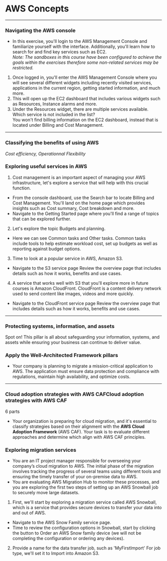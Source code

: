 # AWS Concepts
---
### Navigating the AWS console
* In this exercise, you'll login to the AWS Management Console and familiarize yourself with the interface. Additionally, you'll learn how to search for and find key services such as EC2.    
*Note: The sandboxes in this course have been configured to achieve the goals within the exercises therefore some non-related services may be restricted.*
1. Once logged in, you'll enter the AWS Management Console where you will see several different widgets including recently visited services, applications in the current region, getting started information, and much more.
2. This will open up the EC2 dashboard that includes various widgets such as Resources, Instance alarms and more.
3. Under the Resources widget, there are multiple services available. Which service is not included in the list?    
    You won't find billing information on the EC2 dashboard, instead that is located under Billing and Cost Management.
---
### Classifying the benefits of using AWS
*Cost efficiency, Operationnal Flexibility*
   
### Exploring useful services in AWS
1. Cost management is an important aspect of managing your AWS infrastructure, let's explore a service that will help with this crucial function.
* From the console dashboard, use the Search bar to locate Billing and Cost Management. You'll land on the home page which provides insights such as Cost summary, Cost breakdown and more.
* Navigate to the Getting Started page where you'll find a range of topics that can be explored further.

2. Let's explore the topic Budgets and planning.
* Here we can see Common tasks and Other tasks. Common tasks include tools to help estimate workload cost, set up budgets as well as reporting against budget options.

3. Time to look at a popular service in AWS, Amazon S3.
* Navigate to the S3 service page  Review the overview page that includes details such as how it works, benefits and use cases.

4. A service that works well with S3 that you'll explore more in future courses is Amazon CloudFront. CloudFront is a content delivery network used to send content like images, videos and more quickly.
* Navigate to the CloudFront service page Review the overview page that includes details such as how it works, benefits and use cases.
---
### Protecting systems, information, and assets
Spot on! This pillar is all about safeguarding your information, systems, and assets while ensuring your business can continue to deliver value.

### Apply the Well-Architected Framework pillars
* Your company is planning to migrate a mission-critical application to AWS. The application must ensure data protection and compliance with regulations, maintain high availability, and optimize costs.
---
### Cloud adoption strategies with AWS CAFCloud adoption strategies with AWS CAF
6 parts   
* Your organization is preparing for cloud migration, and it's essential to classify strategies based on their alignment with the **AWS Cloud Adoption Framework** (AWS CAF). Your task is to evaluate different approaches and determine which align with AWS CAF principles.

### Exploring migration services
* You are an IT project manager responsible for overseeing your company’s cloud migration to AWS. The initial phase of the migration involves tracking the progress of several teams using different tools and ensuring the timely transfer of your on-premise data to AWS.
* You are evaluating AWS Migration Hub to monitor these processes, and you are exploring the first two steps of setting up an AWS Snowball job to securely move large datasets.

1. First, we'll start by exploring a migration service called AWS Snowball, which is a service that provides secure devices to transfer your data into and out of AWS.
* Navigate to the AWS Snow Family service page.
* Time to review the configuration options in Snowball, start by clicking the button to Order an AWS Snow family device (we will not be completing the configuration or ordering any devices).

2. Provide a name for the data transfer job, such as 'MyFirstImport' For job type, we'll set it to Import into Amazon S3.

